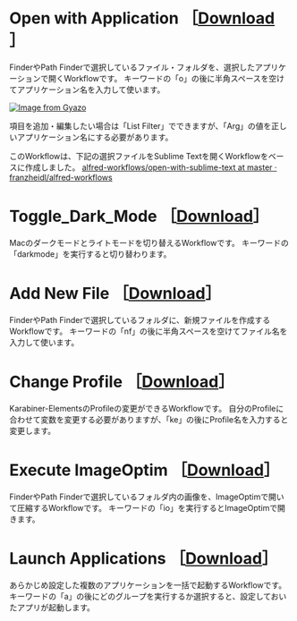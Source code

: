 # Open with Application ［[Download](https://github.com/31mskz10/Alfred_Workflows/releases/download/Open_with_Application/Open.with.Application.alfredworkflow) ］
FinderやPath Finderで選択しているファイル・フォルダを、選択したアプリケーションで開くWorkflowです。
キーワードの「o」の後に半角スペースを空けてアプリケーション名を入力して使います。

[![Image from Gyazo](https://i.gyazo.com/4b5f8aadb79453598e322787f93d1a87.png)](https://gyazo.com/4b5f8aadb79453598e322787f93d1a87)

項目を追加・編集したい場合は「List Filter」でできますが、「Arg」の値を正しいアプリケーション名にする必要があります。

このWorkflowは、下記の選択ファイルをSublime Textを開くWorkflowをベースに作成しました。 
[alfred\-workflows/open\-with\-sublime\-text at master · franzheidl/alfred\-workflows](https://github.com/franzheidl/alfred-workflows/tree/master/open-with-sublime-text)


# Toggle_Dark_Mode ［[Download](https://github.com/31mskz10/Alfred_Workflows/releases/download/Toggle_Dark_Mode/Toggle.Dark.Mode.alfredworkflow)］
Macのダークモードとライトモードを切り替えるWorkflowです。
キーワードの「darkmode」を実行すると切り替わります。


# Add New File ［[Download](https://github.com/31mskz10/Alfred_Workflows/releases/download/Add_New_File/Add.New.File.alfredworkflow)］
FinderやPath Finderで選択しているフォルダに、新規ファイルを作成するWorkflowです。
キーワードの「nf」の後に半角スペースを空けてファイル名を入力して使います。


# Change Profile ［[Download](https://github.com/31mskz10/Alfred_Workflows/releases/download/Change_Profile/Change.Profile.alfredworkflow)］
Karabiner-ElementsのProfileの変更ができるWorkflowです。
自分のProfileに合わせて変数を変更する必要がありますが、「ke」の後にProfile名を入力すると変更します。


# Execute ImageOptim ［[Download](https://github.com/31mskz10/Alfred_Workflows/releases/download/Execute_ImageOptim/Execute.ImageOptim.alfredworkflow)］
FinderやPath Finderで選択しているフォルダ内の画像を、ImageOptimで開いて圧縮するWorkflowです。
キーワードの「io」を実行するとImageOptimで開きます。


# Launch Applications ［[Download](https://github.com/31mskz10/Alfred_Workflows/releases/download/Launch_Applications/Launch.Applications.alfredworkflow)］
あらかじめ設定した複数のアプリケーションを一括で起動するWorkflowです。
キーワードの「a」の後にどのグループを実行するか選択すると、設定しておいたアプリが起動します。
